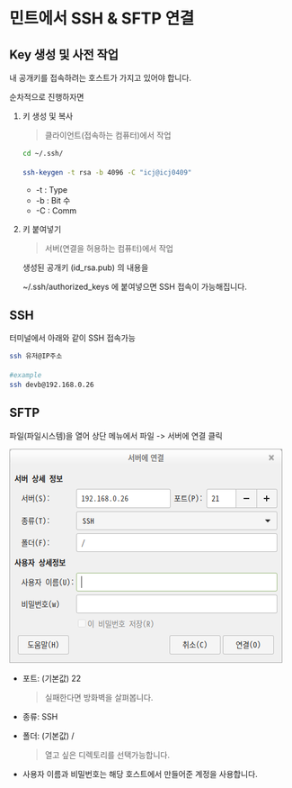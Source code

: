 #  민트에서 SSH & SFTP 연결



## Key 생성 및 사전 작업

내 공개키를 접속하려는 호스트가 가지고 있어야 합니다.



순차적으로 진행하자면



1. 키 생성 및 복사

   > 클라이언트(접속하는 컴퓨터)에서 작업

   ```sh
   cd ~/.ssh/
   
   ssh-keygen -t rsa -b 4096 -C "icj@icj0409"
   ```

   - -t : Type
   - -b : Bit 수
   - -C : Comm

2. 키 붙여넣기

   > 서버(연결을 허용하는 컴퓨터)에서 작업

   생성된 공개키 (id_rsa.pub) 의 내용을

   ~/.ssh/authorized_keys 에 붙여넣으면 SSH 접속이 가능해집니다.



## SSH

터미널에서 아래와 같이 SSH 접속가능

```sh
ssh 유저@IP주소

#example
ssh devb@192.168.0.26
```



## SFTP

파일(파일시스템)을 열어 상단 메뉴에서 파일 -> 서버에 연결 클릭



![1550193811809](1550193811809.png)



* 포트: (기본값) 22 

  > 실패한다면 방화벽을 살펴봅니다.

* 종류: SSH

* 폴더: (기본값) /

  > 열고 싶은 디렉토리를 선택가능합니다.

* 사용자 이름과 비밀번호는 해당 호스트에서 만들어준 계정을 사용합니다.



